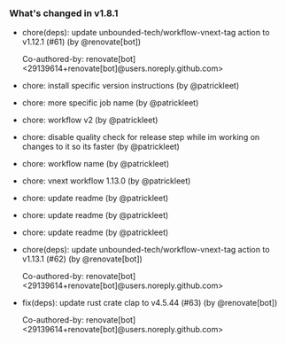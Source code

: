 ### What's changed in v1.8.1

* chore(deps): update unbounded-tech/workflow-vnext-tag action to v1.12.1 (#61) (by @renovate[bot])

  Co-authored-by: renovate[bot] <29139614+renovate[bot]@users.noreply.github.com>
* chore: install specific version instructions (by @patrickleet)
* chore: more specific job name (by @patrickleet)
* chore: workflow v2 (by @patrickleet)
* chore: disable quality check for release step while im working on changes to it so its faster (by @patrickleet)
* chore: workflow name (by @patrickleet)
* chore: vnext workflow 1.13.0 (by @patrickleet)
* chore: update readme (by @patrickleet)
* chore: update readme (by @patrickleet)
* chore: update readme (by @patrickleet)
* chore(deps): update unbounded-tech/workflow-vnext-tag action to v1.13.1 (#62) (by @renovate[bot])

  Co-authored-by: renovate[bot] <29139614+renovate[bot]@users.noreply.github.com>
* fix(deps): update rust crate clap to v4.5.44 (#63) (by @renovate[bot])

  Co-authored-by: renovate[bot] <29139614+renovate[bot]@users.noreply.github.com>

